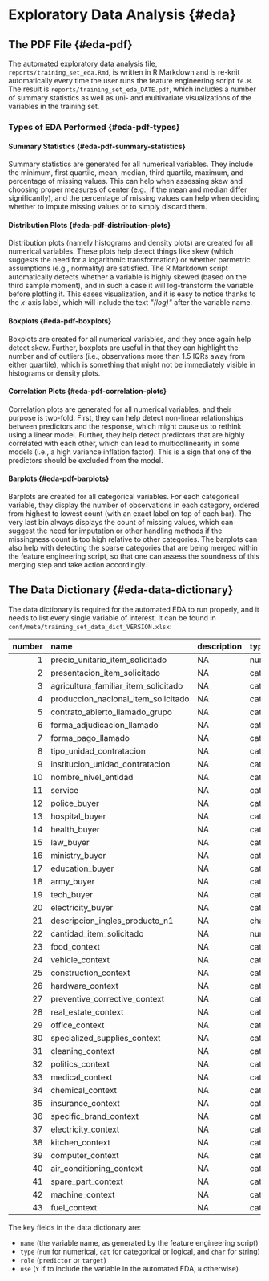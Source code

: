 # Exploratory Data Analysis {#eda}

## The PDF File {#eda-pdf}

The automated exploratory data analysis file, `reports/training_set_eda.Rmd`, is written in R Markdown and is re-knit automatically every time the user runs the feature engineering script `fe.R`. The result is `reports/training_set_eda_DATE.pdf`, which includes a number of summary statistics as well as uni- and multivariate visualizations of the variables in the training set.

### Types of EDA Performed {#eda-pdf-types}

#### Summary Statistics {#eda-pdf-summary-statistics}

Summary statistics are generated for all numerical variables. They include the minimum, first quartile, mean, median, third quartile, maximum, and percentage of missing values. This can help when assessing skew and choosing proper measures of center (e.g., if the mean and median differ significantly), and the percentage of missing values can help when deciding whether to impute missing values or to simply discard them.

#### Distribution Plots {#eda-pdf-distribution-plots}

Distribution plots (namely histograms and density plots) are created for all numerical variables. These plots help detect things like skew (which suggests the need for a logarithmic transformation) or whether parmetric assumptions (e.g., normality) are satisfied. The R Markdown script automatically detects whether a variable is highly skewed (based on the third sample moment), and in such a case it will log-transform the variable before plotting it. This eases visualization, and it is easy to notice thanks to the $x$-axis label, which will include the text *"(log)"* after the variable name.

#### Boxplots {#eda-pdf-boxplots}

Boxplots are created for all numerical variables, and they once again help detect skew. Further, boxplots are useful in that they can highlight the number and of outliers (i.e., observations more than 1.5 IQRs away from either quartile), which is something that might not be immediately visible in histograms or density plots.

#### Correlation Plots {#eda-pdf-correlation-plots}

Correlation plots are generated for all numerical variables, and their purpose is two-fold. First, they can help detect non-linear relationships between predictors and the response, which might cause us to rethink using a linear model. Further, they help detect predictors that are highly correlated with each other, which can lead to multicollinearity in some models (i.e., a high variance inflation factor). This is a sign that one of the predictors should be excluded from the model.

#### Barplots {#eda-pdf-barplots}

Barplots are created for all categorical variables. For each categorical variable, they display the number of observations in each category, ordered from highest to lowest count (with an exact label on top of each bar). The very last bin always displays the count of missing values, which can suggest the need for imputation or other handling methods if the missingness count is too high relative to other categories. The barplots can also help with detecting the sparse categories that are being merged within the feature engineering script, so that one can assess the soundness of this merging step and take action accordingly.

## The Data Dictionary {#eda-data-dictionary}

The data dictionary is required for the automated EDA to run properly, and it needs to list every single variable of interest. It can be found in `conf/meta/training_set_data_dict_VERSION.xlsx`:


| number|name                                 |description |type |binary |role      |use |comment |
|------:|:------------------------------------|:-----------|:----|:------|:---------|:---|:-------|
|      1|precio_unitario_item_solicitado      |NA          |num  |N      |target    |Y   |NA      |
|      2|presentacion_item_solicitado         |NA          |cat  |N      |predictor |N   |NA      |
|      3|agricultura_familiar_item_solicitado |NA          |cat  |Y      |predictor |Y   |NA      |
|      4|produccion_nacional_item_solicitado  |NA          |cat  |Y      |predictor |Y   |NA      |
|      5|contrato_abierto_llamado_grupo       |NA          |cat  |Y      |predictor |Y   |NA      |
|      6|forma_adjudicacion_llamado           |NA          |cat  |N      |predictor |Y   |NA      |
|      7|forma_pago_llamado                   |NA          |cat  |N      |predictor |Y   |NA      |
|      8|tipo_unidad_contratacion             |NA          |cat  |N      |predictor |Y   |NA      |
|      9|institucion_unidad_contratacion      |NA          |cat  |Y      |predictor |Y   |NA      |
|     10|nombre_nivel_entidad                 |NA          |cat  |N      |predictor |Y   |NA      |
|     11|service                              |NA          |cat  |Y      |predictor |Y   |NA      |
|     12|police_buyer                         |NA          |cat  |Y      |predictor |Y   |NA      |
|     13|hospital_buyer                       |NA          |cat  |Y      |predictor |Y   |NA      |
|     14|health_buyer                         |NA          |cat  |Y      |predictor |Y   |NA      |
|     15|law_buyer                            |NA          |cat  |Y      |predictor |Y   |NA      |
|     16|ministry_buyer                       |NA          |cat  |Y      |predictor |Y   |NA      |
|     17|education_buyer                      |NA          |cat  |Y      |predictor |Y   |NA      |
|     18|army_buyer                           |NA          |cat  |Y      |predictor |Y   |NA      |
|     19|tech_buyer                           |NA          |cat  |Y      |predictor |Y   |NA      |
|     20|electricity_buyer                    |NA          |cat  |Y      |predictor |Y   |NA      |
|     21|descripcion_ingles_producto_n1       |NA          |char |N      |predictor |Y   |NA      |
|     22|cantidad_item_solicitado             |NA          |num  |Y      |predictor |Y   |NA      |
|     23|food_context                         |NA          |cat  |Y      |predictor |Y   |NA      |
|     24|vehicle_context                      |NA          |cat  |Y      |predictor |Y   |NA      |
|     25|construction_context                 |NA          |cat  |Y      |predictor |Y   |NA      |
|     26|hardware_context                     |NA          |cat  |Y      |predictor |Y   |NA      |
|     27|preventive_corrective_context        |NA          |cat  |Y      |predictor |Y   |NA      |
|     28|real_estate_context                  |NA          |cat  |Y      |predictor |Y   |NA      |
|     29|office_context                       |NA          |cat  |Y      |predictor |Y   |NA      |
|     30|specialized_supplies_context         |NA          |cat  |Y      |predictor |Y   |NA      |
|     31|cleaning_context                     |NA          |cat  |Y      |predictor |Y   |NA      |
|     32|politics_context                     |NA          |cat  |Y      |predictor |Y   |NA      |
|     33|medical_context                      |NA          |cat  |Y      |predictor |Y   |NA      |
|     34|chemical_context                     |NA          |cat  |Y      |predictor |Y   |NA      |
|     35|insurance_context                    |NA          |cat  |Y      |predictor |Y   |NA      |
|     36|specific_brand_context               |NA          |cat  |Y      |predictor |Y   |NA      |
|     37|electricity_context                  |NA          |cat  |Y      |predictor |Y   |NA      |
|     38|kitchen_context                      |NA          |cat  |Y      |predictor |Y   |NA      |
|     39|computer_context                     |NA          |cat  |Y      |predictor |Y   |NA      |
|     40|air_conditioning_context             |NA          |cat  |Y      |predictor |Y   |NA      |
|     41|spare_part_context                   |NA          |cat  |Y      |predictor |Y   |NA      |
|     42|machine_context                      |NA          |cat  |Y      |predictor |Y   |NA      |
|     43|fuel_context                         |NA          |cat  |Y      |predictor |Y   |NA      |

The key fields in the data dictionary are:

- `name` (the variable name, as generated by the feature engineering script)
- `type` (`num` for numerical, `cat` for categorical or logical, and `char` for string)
- `role` (`predictor` or `target`)
- `use` (`Y` if to include the variable in the automated EDA, `N` otherwise)
